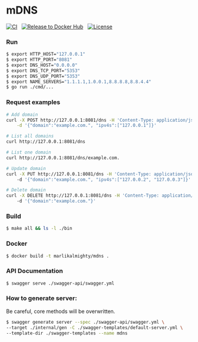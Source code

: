 # mDNS

[![CI](https://github.com/MarlikAlmighty/mdns/actions/workflows/ci.yml/badge.svg?branch=master)](https://github.com/MarlikAlmighty/mdns/actions/workflows/ci.yml) &nbsp;
[![Release to Docker Hub](https://github.com/MarlikAlmighty/mdns/actions/workflows/cd.yml/badge.svg?branch=master)](https://github.com/MarlikAlmighty/mdns/actions/workflows/cd.yml) &nbsp;
[![License](https://img.shields.io/badge/License-MIT%201.0-orange.svg)](https://github.com/MarlikAlmighty/mdns/blob/master/LICENSE) &nbsp;

### Run
```sh
$ export HTTP_HOST="127.0.0.1"
$ export HTTP_PORT="8081"
$ export DNS_HOST="0.0.0.0"
$ export DNS_TCP_PORT="5353"
$ export DNS_UDP_PORT="5353"
$ export NAME_SERVERS="1.1.1.1,1.0.0.1,8.8.8.8,8.8.4.4"
$ go run ./cmd/...
```

### Request examples

```sh
# Add domain
curl -X POST http://127.0.0.1:8081/dns -H 'Content-Type: application/json' \
    -d '{"domain":"example.com.", "ipv4s":["127.0.0.1"]}'

# List all domains
curl http://127.0.0.1:8081/dns

# List one domain
curl http://127.0.0.1:8081/dns/example.com.

# Update domain
curl -X PUT http://127.0.0.1:8081/dns -H 'Content-Type: application/json' \ 
    -d '{"domain":"example.com.", "ipv4s":["127.0.0.2", "127.0.0.3"]}'

# Delete domain
curl -X DELETE http://127.0.0.1:8081/dns -H 'Content-Type: application/json' \ 
    -d '{"domain":"example.com."}'
```

### Build
```sh
$ make all && ls -l ./bin
```

### Docker
```sh
$ docker build -t marlikalmighty/mdns .
```

### API Documentation
```sh
$ swagger serve ./swagger-api/swagger.yml
```

### How to generate server:
 Be careful, core methods will be overwritten.
```sh
$ swagger generate server --spec ./swagger-api/swagger.yml \ 
--target ./internal/gen -C ./swagger-templates/default-server.yml \
--template-dir ./swagger-templates --name mdns
```